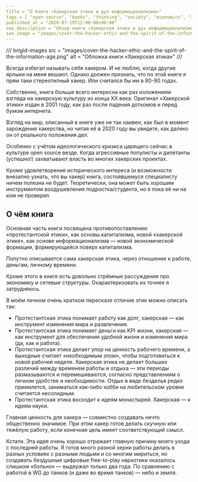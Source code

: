 ```yaml
---
title = "О Книге «Хакерская этика и дух информационализма»"
tags = [ "open-source", "books", "thinking", "society", "economics", "interesting"]
published_at = "2020-07-19T12:00:00+00:00"
seo_description = "Обзор книги «Хакерская этика и дух информационализма» — взгляд на хакерскую культуру из конца XX века."
seo_image = "images/cover-the-hacker-ethic-and-the-spirit-of-the-information-age.png"
---
```


/// brigid-images
src = "images/cover-the-hacker-ethic-and-the-spirit-of-the-information-age.png"
alt = "Обложка книги «Хакерская этика»"
///

Всегда избегал называть себя хакером. И не люблю, когда другие ярлыки на меня вешают. Однако должен признать, что по этой книге я прям таки стереотипный хакер. Или считался бы им в 80-90 годах.

Собственно, книга больше всего интересна как раз изложением взгляда на хакерскую культуру из конца XX века. Оригинал «Хакерской этики» издан в 2001 году, как раз после падения доткомов и перед бумом интернета.

Взгляд на мир, описанный в книге уже не так наивен, как был в момент зарождения хакерства, но читая её в 2020 году вы увидите, как далеко он от реального положения дел.

Особенно с учётом идеологического кризиса царящего сейчас в культуре open source везде. Когда агрессивные популисты и дилетанты (успешно!) захватывают власть во многих хакерских проектах.

Кроме удовлетворения исторического интереса (и возможности внезапно узнать, что вы хакер) книга, состоявшемуся специалисту ничем полезна не будет. Теоретически, она может быть хорошим инструментом воодушевления подростка/студента, но я пока её ни на ком не проверял.

<!-- more -->

## О чём книга

Основная часть книги посвящена противопоставлению «протестантской этики», как основы капитализма, новой «хакерской этике», как основе информационализма — новой экономической формации, формирующейся поверх капитализма.

Попутно описывается сама хакерская этика, через отношение к работе, деньгам, личному времени.

Кроме этого в книге есть довольно стрёмные рассуждения про экономику и сетевые структуры. Охарактеризовать их точнее я затрудняюсь.

В моём личном очень кратком пересказе отличие этик можно описать так:

- Протестантская этика понимает работу как долг, хакерская — как инструмент изменения мира и развлечения.
- Протестантская этика понимает деньги как KPI жизни, хакерская — как инструмент для обеспечения удобной жизни и изменения мира (да, как и работа).
- Протестантская этика делает упор на ценность рабочего времени, а выходные считает «необходимым злом», чтобы подготовиться к новой рабочей неделе. Хакерская этика не делает больших различий между временем работы и отдыха — эти периоды размазываются и перемешиваются, согласно представлениям о личном удобстве и необходимости. Отдых в виде безделья редко приемлется, заниматься как-либо хобби на любительском уровне считается несолидным.
- Протестантская этика восходит к идеям монастырей. Хакерская — к идеям науки.

Главная ценность для хакера — совместно создавать нечто общественно значимое. При этом хакер готов делать скучную или тяжёлую работу, если конечная цель имеет соответствующий смысл.

Кстати. Эта идея очень хорошо отражает главную причину моего ухода с последней работы. Я готов много разной херни работы делать в разных условиях с разными людьми и со многим мириться, но создавать бездушные цифровые free-to-play наркотики оказалось слишком «больно» — выдержал только два года. По сравнению с работой в WG до танков (и даже во время танков) — небо и земля.
